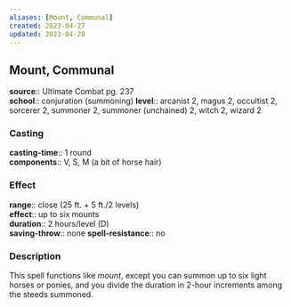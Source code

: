 ```yaml
---
aliases: [Mount, Communal]
created: 2023-04-27
updated: 2023-04-28
---
```


## Mount, Communal

**source**:: Ultimate Combat pg. 237  
**school**:: conjuration (summoning)
**level**:: arcanist 2, magus 2, occultist 2, sorcerer 2, summoner 2, summoner (unchained) 2, witch 2, wizard 2

### Casting

**casting-time**:: 1 round  
**components**:: V, S, M (a bit of horse hair)

### Effect

**range**:: close (25 ft. + 5 ft./2 levels)  
**effect**:: up to six mounts  
**duration**:: 2 hours/level (D)  
**saving-throw**:: none
**spell-resistance**:: no

### Description

This spell functions like *mount*, except you can summon up to six light horses or ponies, and you divide the duration in 2-hour increments among the steeds summoned.
